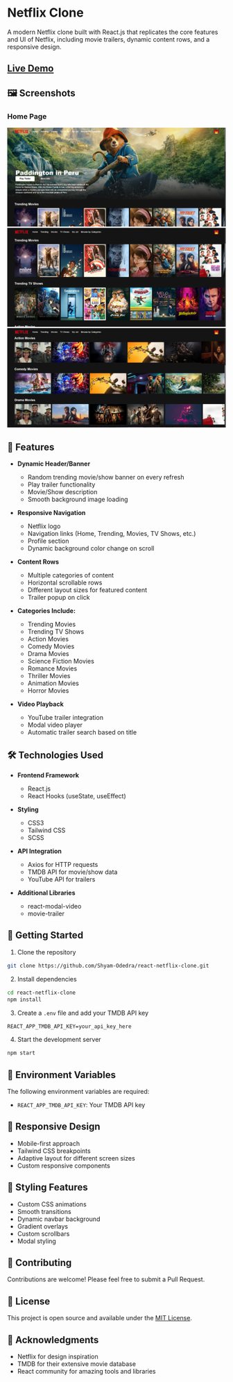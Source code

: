# Netflix Clone

A modern Netflix clone built with React.js that replicates the core features and UI of Netflix, including movie trailers, dynamic content rows, and a responsive design.

## [Live Demo](https://react-netflix-clone-2396d.web.app/)

## 🖼️ Screenshots

### Home Page

![Home Page](./screenshots/Home_Page_1.png)
![Home Page](./screenshots/Home_Page_2.png)
![Home Page](./screenshots/Home_Page_3.png)

## 🚀 Features

- **Dynamic Header/Banner**
  - Random trending movie/show banner on every refresh
  - Play trailer functionality
  - Movie/Show description
  - Smooth background image loading

- **Responsive Navigation**
  - Netflix logo
  - Navigation links (Home, Trending, Movies, TV Shows, etc.)
  - Profile section
  - Dynamic background color change on scroll

- **Content Rows**
  - Multiple categories of content
  - Horizontal scrollable rows
  - Different layout sizes for featured content
  - Trailer popup on click

- **Categories Include:**
  - Trending Movies
  - Trending TV Shows
  - Action Movies
  - Comedy Movies
  - Drama Movies
  - Science Fiction Movies
  - Romance Movies
  - Thriller Movies
  - Animation Movies
  - Horror Movies

- **Video Playback**
  - YouTube trailer integration
  - Modal video player
  - Automatic trailer search based on title

## 🛠️ Technologies Used

- **Frontend Framework**
  - React.js
  - React Hooks (useState, useEffect)

- **Styling**
  - CSS3
  - Tailwind CSS
  - SCSS

- **API Integration**
  - Axios for HTTP requests
  - TMDB API for movie/show data
  - YouTube API for trailers

- **Additional Libraries**
  - react-modal-video
  - movie-trailer

## 🚦 Getting Started

1. Clone the repository

```bash
git clone https://github.com/Shyam-Odedra/react-netflix-clone.git
```

2. Install dependencies
```bash
cd react-netflix-clone
npm install
```

3. Create a `.env` file and add your TMDB API key
```
REACT_APP_TMDB_API_KEY=your_api_key_here
```

4. Start the development server
```bash
npm start
```

## 🔧 Environment Variables

The following environment variables are required:

- `REACT_APP_TMDB_API_KEY`: Your TMDB API key

## 📱 Responsive Design

- Mobile-first approach
- Tailwind CSS breakpoints
- Adaptive layout for different screen sizes
- Custom responsive components

## 🎨 Styling Features

- Custom CSS animations
- Smooth transitions
- Dynamic navbar background
- Gradient overlays
- Custom scrollbars
- Modal styling

## 🤝 Contributing

Contributions are welcome! Please feel free to submit a Pull Request.

## 📝 License

This project is open source and available under the [MIT License](LICENSE).

## 🙏 Acknowledgments

- Netflix for design inspiration
- TMDB for their extensive movie database
- React community for amazing tools and libraries
